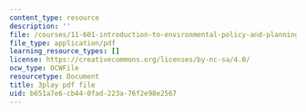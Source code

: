 ```yaml
---
content_type: resource
description: ''
file: /courses/11-601-introduction-to-environmental-policy-and-planning-fall-2016/b651a7e6cb440fad223a76f2e98e2567_ZNTBAKAT_WQ.pdf
file_type: application/pdf
learning_resource_types: []
license: https://creativecommons.org/licenses/by-nc-sa/4.0/
ocw_type: OCWFile
resourcetype: Document
title: 3play pdf file
uid: b651a7e6-cb44-0fad-223a-76f2e98e2567
---
```

